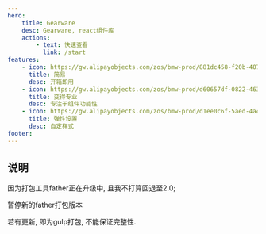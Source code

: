 ```yaml
---
hero:
    title: Gearware
    desc: Gearware, react组件库
    actions:
        - text: 快速查看
          link: /start
features:
    - icon: https://gw.alipayobjects.com/zos/bmw-prod/881dc458-f20b-407b-947a-95104b5ec82b/k79dm8ih_w144_h144.png
      title: 简易
      desc: 开箱即用
    - icon: https://gw.alipayobjects.com/zos/bmw-prod/d60657df-0822-4631-9d7c-e7a869c2f21c/k79dmz3q_w126_h126.png
      title: 变得专业
      desc: 专注于组件功能性
    - icon: https://gw.alipayobjects.com/zos/bmw-prod/d1ee0c6f-5aed-4a45-a507-339a4bfe076c/k7bjsocq_w144_h144.png
      title: 弹性设置
      desc: 自定样式
footer:
---
```


## 说明

因为打包工具father正在升级中, 且我不打算回退至2.0;

暂停新的father打包版本

若有更新, 即为gulp打包, 不能保证完整性.
